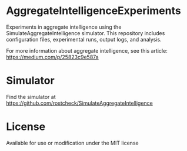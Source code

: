 # AggregateIntelligenceExperiments
Experiments in aggregate intelligence using the SimulateAggregateIntelligence simulator. This repository includes configuration files, experimental runs, output logs, and analysis.

For more information about aggregate intelligence, see this article: https://medium.com/p/25823c9e587a

# Simulator
Find the simulator at https://github.com/rostcheck/SimulateAggregateIntelligence

# License
Available for use or modification under the MIT license
